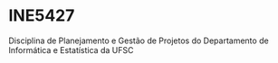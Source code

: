 # INE5427
Disciplina de Planejamento e Gestão de Projetos do Departamento de Informática e Estatística da UFSC
